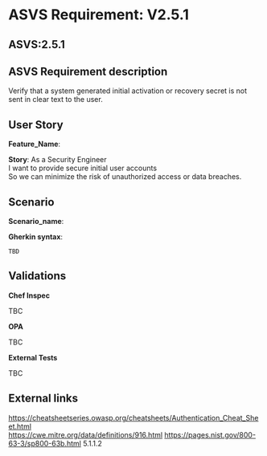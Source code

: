 # ASVS Requirement: V2.5.1

## ASVS:2.5.1

## ASVS Requirement description

Verify that a system generated initial activation or recovery secret is not sent in clear text to the user.

## User Story

**Feature_Name**: 

**Story**:
As a Security Engineer\
I want to provide secure initial user accounts\
So we can minimize the risk of unauthorized access or data breaches.

## Scenario

**Scenario_name**: 

**Gherkin syntax**:

```gherkin
TBD
```

## Validations

**Chef Inspec**

TBC

**OPA**

TBC

**External Tests**

TBC

## External links

<https://cheatsheetseries.owasp.org/cheatsheets/Authentication_Cheat_Sheet.html> \
<https://cwe.mitre.org/data/definitions/916.html>
<https://pages.nist.gov/800-63-3/sp800-63b.html> 5.1.1.2

